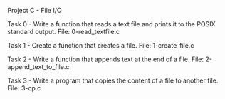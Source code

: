 Project C - File I/O

Task 0 - Write a function that reads a text file and prints it to the POSIX standard output.
File: 0-read_textfile.c

Task 1 - Create a function that creates a file.
File: 1-create_file.c

Task 2 - Write a function that appends text at the end of a file.
File: 2-append_text_to_file.c

Task 3 - Write a program that copies the content of a file to another file.
File: 3-cp.c
